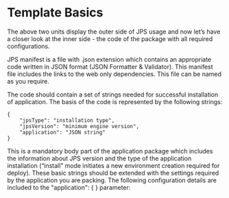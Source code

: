 # Template Basics

The above two units display the outer side of JPS usage and now let’s have a closer look at the inner side - the code of the package with all required configurations.

JPS manifest is a file with .json extension which contains an appropriate code written in JSON format (JSON Formatter & Validator). This manifest file includes the links to the web only dependencies. This file can be named as you require. 

The code should contain a set of strings needed for successful installation of application. The basis of the code is represented by the following strings:

```
{
    "jpsType": "installation type",
    "jpsVersion": "minimum engine version",
    "application": "JSON string"
}
```

This is a mandatory body part of the application package which includes the information about JPS version and the type of the application installation (“install” mode initiates a new environment creation required for deploy).
These basic strings should be extended with the settings required by the application you are packing. The following configuration details are included to the "application": { } parameter: